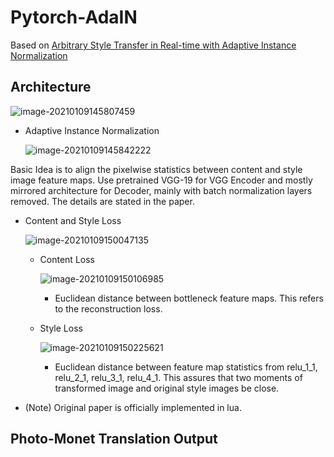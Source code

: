 # Pytorch-AdaIN



Based on [Arbitrary Style Transfer in Real-time with Adaptive Instance Normalization](https://arxiv.org/pdf/1703.06868.pdf)

## Architecture

![image-20210109145807459](/asset/images/architecture.JPG)

- Adaptive Instance Normalization

  ![image-20210109145842222](/asset/images/adain.jpg)

Basic Idea is to align the pixelwise statistics between content and style image feature maps. Use pretrained VGG-19 for VGG Encoder and mostly mirrored architecture for Decoder, mainly with batch normalization layers removed. The details are stated in the paper.



- Content and Style Loss

  ![image-20210109150047135](/asset/images/loss1.jpg)

  - Content Loss

    ![image-20210109150106985](/asset/images/loss2.jpg)

    - Euclidean distance between bottleneck feature maps. This refers to the reconstruction loss.

  - Style Loss

    ![image-20210109150225621](/asset/images/loss3.jpg)

    - Euclidean distance between feature map statistics from relu_1_1, relu_2_1, relu_3_1, relu_4_1. This assures that two moments of transformed image and original style images be close.

- (Note) Original paper is officially implemented in lua.



## Photo-Monet Translation Output

